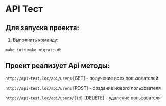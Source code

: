 # API Тест   


## Для запуска проекта:

1. Выполнить команду:

``` make init ```
``` make migrate-db ```

## Проект реализует Api методы:


   ``` http://api-test.loc/api/users ```        [GET]      - получение всех пользователей

   ``` http://api-test.loc/api/users ```        [POST]     - создание нового пользователя 

   ``` http://api-test.loc/api/users/{id} ```   [DELETE]   - удаление пользователя




